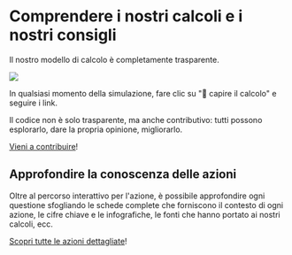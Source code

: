 # Comprendere i nostri calcoli e i nostri consigli

Il nostro modello di calcolo è completamente trasparente.

![](/images/transparent.png)

In qualsiasi momento della simulazione, fare clic su "🔬 capire il calcolo" e seguire i link.

Il codice non è solo trasparente, ma anche contributivo: tutti possono esplorarlo, dare la propria opinione, migliorarlo.

[Vieni a contribuire](/contribuire)!

## Approfondire la conoscenza delle azioni

Oltre al percorso interattivo per l'azione, è possibile approfondire ogni questione sfogliando le schede complete che forniscono il contesto di ogni azione, le cifre chiave e le infografiche, le fonti che hanno portato ai nostri calcoli, ecc.

[Scopri tutte le azioni dettagliate](/azioni/più)!

